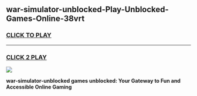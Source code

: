 
## war-simulator-unblocked-Play-Unblocked-Games-Online-38vrt
<h3>
<a href="https://premium76.site?title=war-simulator-unblocked&ref=25A">CLICK TO PLAY</a></h3>
<hr>

<h3>
<a href="https://premium76.site?title=war-simulator-unblocked&ref=25A">CLICK 2 PLAY</a>
  
</h3>

<a href="https://premium76.site?title=war-simulator-unblocked&ref=25A"><img src="https://clearcache.store/games.png"></a>


**war-simulator-unblocked games unblocked: Your Gateway to Fun and Accessible Online Gaming**
